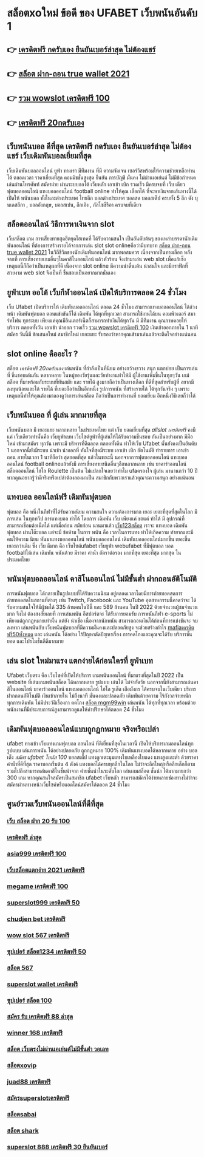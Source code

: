 # สล็อตxoใหม่ ข้อดี ของ UFABET เว็บพนันอันดับ 1

## 👉 [เครดิตฟรี กดรับเอง ยืนยันเบอร์ล่าสุด ไม่ต้องแชร์](https://mabet.net/credit-free-50/)
## 👉 [สล็อต ฝาก-ถอน true wallet 2021](https://mabet.net/register/)
## 👉 [รวม wowslot เครดิตฟรี 100](https://mabet.net/)
## 👉 [เครดิตฟรี 20กดรับเอง](https://member.mabet.net/?action=login)

## เว็บพนันบอล ดีที่สุด **เครดิตฟรี กดรับเอง ยืนยันเบอร์ล่าสุด ไม่ต้องแชร์** เว็บเดิมพันบอลเยี่ยมที่สุด

 เว็บเดิมพันบอลออนไลน์  ยูฟ่า  ทางเรา มีทีมงาน  ที่มี ความจัดเจน เซอร์วิสพร้อมให้ความช่วยเหลือท่านได้ ตลอดเวลา   ราคาเยี่ยมที่สุด  คอมมิชชั่นสูงสุด   ยืนยัน   การบัญชี  มั่นคง ไม่ผ่านเอเย่นต์   ไม่มีข้อกำหนด   เล่นผ่านโทรศัพท์  สมัครง่าย  ผ่านระบบออโต้  เว็บหลัก   เอาเข้า  เบิก  รวดเร็ว  มีครบจบที่ เว็บ เดียว ฟุตบอลออนไลน์ แทงบอลออนไลน์ football online ทำให้คุณ เลือกได้ ที่จะหาเงินจากเส้นทางนี้ได้ เปิดให้ พนันบอล  ทั้งในละต่างประเทศ  ไทยลีก บอลต่างประเทศ บอลสด บอลสเต็ป  ครบทั้ง 5 ลีก ดัง บุนเดสลีกา ,  บอลอังกฤษ,  บอลสเปน, ลีกเอิง , กัลโซซีรีอา  ครบจบที่เดียว

## สล็อตออนไลน์  วิธีการหาเงินจาก slot 

เว็บสล็อต  เกม การเสี่ยงทายสุดฮิตยุคไฮเทคที่  ได้รับความสนใจ เป็นอันดับต้นๆ ของเหล่าบรรดานักเดิมพันออนไลน์  ที่ต้องการสร้างรายได้จากการเล่น slot   slot onlineถือว่ามีบทบาท [สล็อต ฝาก-ถอน true wallet 2021](https://mabet.net/) ในวิถีชีวิตของนักเดิมพันออนไลน์ มากพอสมควร เนื่องจากเป็นทางเลือก หลังจากที่ การเสี่ยงทายเกมอื่นๆในคาสิโนออนไลน์   แล้วหัวร้อน  จึงเข้ามาเล่น web slot เพื่อแก้เซ็ง เหตุผลนี้ก็ถือว่าเป็นเหตุผลที่ดี เนื่องจาก slot online มีความน่าตื่นเต้น น่าสนใจ และมีกราฟิกที่สวยงาม  web slot จึงเป็นที่ ชื่นชอบเป็นอยากมากนั่นเอง


##  ยูฟ่าเบท ออโต้  เว็บกีฬาออนไลน์  เปิดให้บริการตลอด 24 ชั่วโมง

เว็บ Ufabet  เปิดบริการให้ เดิมพันบอลออนไลน์ ตลอด 24 ชั่วโมง  สามารถแทงบอลออนไลน์ ได้ล่วงหน้า เดิมพันฟุตบอล  ตอนแข่งขันก็ได้ เดิมพัน ได้ทุกที่ทุกเวลา สามารถใช้งานได้บน คอมพิวเตอร์  สมาร์ทโฟน ทุกระบบ เพียงแค่คุณมีอินเตอร์เน็ตก็สามารถทำเงินได้ทุกวัน มี มีทีมงาน คุณภาพคอยให้บริการ ตลอดทั้งวัน   เอาเข้า  นำออก รวดเร็ว [รวม wowslot เครดิตฟรี 100](https://member.mabet.net/?action=login)  เงินเข้าออกภายใน 1 นาที สมัคร วันนี้มี ข้อเสนอใหม่ สมาชิกใหม่ เยอะแยะ รับรองว่าหากคุณเข้ามาเล่นแล้วจะติดใจอย่างแน่นอน 


##  slot online  คืออะไร ?

สล็อต *เครดิตฟรี 20กดรับเอง*   เล่นพนัน ที่กำลังเป็นที่นิยม อย่างกว้างขวาง สนุก   แตกบ่อย  เป็นการเล่นที่ ชื่นชอบเล่นกัน หลากหลาย ในหมู่ของวัยรุ่นและวัยทำงานทำให้มี ผู้ใช้งานเพิ่มขึ้นในทุกๆวัน  เกม์สล็อต ที่มาพร้อมกับระบบที่ทันสมัย และ รายได้ สูงมากถือว่าเป็นทางเลือก ที่ดีที่สุดสำหรับผู้ที่ อยากมีลงทุนน้อยและได้ รายได้ ที่เยอะถือว่าเป็นอีกหนึ่ง รูปการพนัน ที่สร้างรายได้ ได้ทุกวันจริง ๆ เพราะเหตุผลนี้ทำให้คุณต้องมาลองดูว่าการเล่นสล็อต ถือว่าเป็นการทำงานที่ ยอดเยี่ยม อีกหนึ่งวิธีเลยก็ว่าได้


## เว็บพนันบอล ที่ ผู้เล่น  มากมายที่สุด 

 เว็บพนันบอล มี เยอะแยะ หลากหลาย ในประเทศไทย แต่ เว็บ ยอดเยี่ยมที่สุด *allslot เครดิตฟรี* คงมีแค่ เว็บเดียวเท่านั้นคือ เว็บยูฟ่าเบท เว็บไซต์ยูฟ่าที่ผู้เล่นให้ได้รับความชื่นชอบ  กันเป็นอย่างมาก มีมือใหม่ เข้ามาสมัคร ทุกวัน เพราะมี บริหารที่ดีตลอด ตลอดทั้งคืน ทำให้เว็บ Ufabet นั้นยังคงเป็นอันดับ 1  นอกจากนี้ยังมีระบบ นำเข้า   นำออกที่ ทันใจที่สุดมีระบบ เอาเข้า  เบิก อัตโนมัติ ทำรายการ เอาเข้า ถอน ภายในเวลา 1 นาทีถือว่า สุดยอดที่สุด แล้วในขณะนี้ นอกจากการฟุตบอลออนไลน์ แทงบอลออนไลน์ football onlineแล้วยังมี การเสี่ยงทายชนิดอื่นๆอีกหลากหลาย   เช่น  บาคาร่าออนไลน์    สล็อตออนไลน์   ไฮโล  Roulette   เป็นต้น ไม่แปลกใจเลยว่าทำไม ufaครองใจ ผู้เล่น มานานกว่า 10 ปี หากคุณอยากรู้ว่าดีจริงหรือเปล่าต้องลองมาเป็น สมาชิกกับพวกเราแล้วคุณจะความสนุก อย่างแน่นอน


## แทงบอล ออนไลน์ฟรี เดิมพันฟุตบอล

ฟุตบอล  คือ หนึ่งในกีฬาที่ได้รับความนิยม ความสนใจ ความต้องการมาก เยอะ เยอะที่สุดที่สุดในโลก มีการเล่น ในทุกทวีป การแทงบอล  ทำได้  โดยการ  เดิมพัน   เว็บ  เพียงแค่ ขอแค่ ทำได้ มี อุปกรณ์ที่สามารถเชื่อมต่อเน็ตได้ แต่เมื่อก่อน สมัยก่อน นานมาแล้ว [เว็บ123สล็อต](https://bio.link/tisawago) เราจะ แทงบอล เดิมพันฟุตบอล  ผ่านโต๊ะบอล แต่จะมี ข้อห้าม ในการ พนัน คือ เวลาในการแทง  ทำให้เกิดความ ทำยากและมีคนให้ความ นิยม หันมาแทงบอลออนไลน์ พนันบอลออนไลน์ เดิมพันบอลออนไลน์มากขึ้น เยอะขึ้น เยอะกว่าเดิม ซึ่ง เว็บ   ดีมาก คือ เว็บไซต์ufabet เว็บยูฟ่า webufabet ที่มีฟุตบอล บอล footballให้เล่น เดิมพัน พนันด้วย มีราคา ค่าน้ำ อัตราต่อรอง มากที่สุด เยอะที่สุด มากสุด ในประเทศไทย

##  พนันฟุตบอลออนไลน์  คาสิโนออนไลน์ ไม่มีขั้นต่ำ  ฝากถอนอัติโนมัติ 

 การพนันฟุตบอล  ได้กลายเป็นรูปแบบที่ได้รับความนิยม อยู่ตลอดเวลาโดยมีการถ่ายทอดสดการถ่ายทอดสดในสถานที่ต่างๆ เช่น Twitch, Facebook และ YouTube อุตสาหกรรมนี้คาดว่าจะ ได้รับความสนใจให้มีผู้ชมได้ 335 ล้านคนในปีนี้ และ 589 ล้านคน ในปี 2022 ด้วยจำนวนผู้ชมจำนวนมาก จึงไม่ ต้องสงสัยเลยที่ การเล่นพนัน อีสปอร์ตจะ ได้รับการยอมรับ การพนันกีฬา e-sports ไม่เพียงแต่ถูกกฎหมายเท่านั้น แต่ยัง น่าเชื่อ เนื่องจากนักพนัน สามารถถอนเงินได้ก่อนที่การแข่งขันจะ จบลงหาก เล่นพนันกับ เว็บพนันฟุตบอลที่มีความมั่นคงและปลอดภัยสูง จะช่วยสร้างกำไร [mafiaเครดิตฟรี50ทั้งหมด](https://mabet.net/) และ เล่นพนัน ได้อย่าง ไร้ปัญหาตัดปัญหาเรื่อง การคดโกงและคุณจะได้รับ บริการชั้นยอด และโปรโมชั่นดีดีมากมาย

## เล่น slot ใหม่มาแรง แตกง่ายได้ก่อนใครที่  ยูฟ่าเบท

Ufabet เว็บตรง  คือ เว็บไซค์ที่เปิดให้บริการ เกมพนันออนไลน์ ที่มาแรงที่สุดในปี 2022 เป็น website ที่เล่นเกมพนันสล็อต ได้หลากหลาย รูปแบบ  เล่นได้ ไม่จำกัดวัย นอกจากนี้ยังสามารถเล่นคาสิโนออนไลน์ บาคาร่าออนไลน์ แทงบอลออนไลน์ ไฮโล รูเล็ต เสือมังกร ได้ครบจบในเว็บเดียว บริการ ฝากถอนอัติโนมัติ  เงินเข้าภายใน  ไม่ถึงนาที มั่นคงและปลอดภัย เดิมพันด้วยความ ไร้กังวลจ่ายหนัก ทุกการเดิมพัน ไม่มีประวัติเรื่องกา คดโกง [สล็อต mgm99win](https://mabet.net/credit-free-100/)  เล่นพนัน ได้ทุกที่ทุกเวลา พร้อมด้วยพนักงานที่มีประสบการณ์สูงสามารถดูแลให้คำปรึกษาได้ตลอด 24 ชั่วโมง


##  เดิมพันฟุตบอลออนไลน์แบบถูกฏกหมาย จริงหรือเปล่า

ufabet ทางเข้า  เว็บแทงเกมฟุตบอล ออนไลน์ ที่ดีเยี่ยมที่สุดในเวลานี้ เปิดให้บริการเกมออนไลน์ทุก รูปแบบ  เล่นการพนัน ได้อย่างปลอดภัย ถูกกฏหมาย 100% เดิมพันแทงบอลได้หลากหลาย  อย่าง บอลเต็ง *สมัคร ufabet โบนัส 100* บอลสเต็ป แทงลูกเตะมุมแทงใบเหลืองใบแดง แทงสูงและต่ำ ด้วยราคาค่าน้ำที่ดีที่สุด ราคาบอลเริ่มต้น 4 ตังค์ แทงบอลได้ครบทุกลีกในโลก ไม่ว่าจะลีกใหญ่หรือลีกเล็กก็ตาม รวมไปถึงสามารถเล่นคาสิโนชั้นนำจาก ค่ายชั้นนำในระดับโลก  เล่นเกมสล็อต ชั้นนำ ได้มากมายกว่า 300 เกม หากคุณสนใจสมัครเป็นสมาชิก  ufabet เว็บหลัก  สามารถสมัครได้ง่ายหลายช่องทางไม่ว่าจะสมัครผ่านทางหน้าเว็บไซค์หรือแอดไลน์สมัครได้ตลอด 24 ชั่วโมง

## ศูนย์รวมเว็บพนันออนไลน์ที่ดีที่สุด

### [เว็บ สล็อต ฝาก 20 รับ 100](https://atom.io/themes/MABET.net%20สล็อตแจกโบนัส%20สล็อต388%20008%20สล็อต%20ฝาก%2020%20รับ%20100%20แตกหนัก)
### [เครดิตฟรี ล่าสุด](https://atom.io/themes/MABET.net%20สล็อตแจกโบนัส%20สล็อตpg%20ฝาก-ถอน%20true%20wallet%20ไม่มี%20บัญชีธนาคาร%20008%20สล็อต%20ฝาก%2020%20รับ%20100%20แตกหนัก)
### [asia999 เครดิตฟรี 100](https://atom.io/themes/MABET.net%20สล็อตแจกโบนัส%20pg%20betflik%20เครดิตฟรี%20100%20008%20สล็อต%20ฝาก%2020%20รับ%20100%20แตกหนัก)
### [เว็บสล็อตแตกง่าย 2021 เครดิตฟรี](https://atom.io/themes/MABET.net%20สล็อตแจกโบนัส%20สล็อตxo1688%20008%20สล็อต%20ฝาก%2020%20รับ%20100%20แตกหนัก)
### [megame เครดิตฟรี 100](https://atom.io/themes/MABET.net%20สล็อตแจกโบนัส%20hiloสล็อต%20008%20สล็อต%20ฝาก%2020%20รับ%20100%20แตกหนัก)
### [superslot999 เครดิตฟรี 50](https://atom.io/themes/MABET.net%20สล็อตแจกโบนัส%20สล็อต%20spg%20008%20สล็อต%20ฝาก%2020%20รับ%20100%20แตกหนัก)
### [chudjen bet เครดิตฟรี](https://atom.io/themes/MABET.net%20สล็อตแจกโบนัส%20ซุปเปอร์%20สล็อต%20เครดิตฟรี%2050%20ถอนได้%20300%20008%20สล็อต%20ฝาก%2020%20รับ%20100%20แตกหนัก)
### [wow slot 567 เครดิตฟรี](https://atom.io/themes/MABET.net%20สล็อตแจกโบนัส%20สล็อต678%20008%20สล็อต%20ฝาก%2020%20รับ%20100%20แตกหนัก)
### [ซุปเปอร์ สล็อต1234 เครดิตฟรี 50](https://atom.io/themes/MABET.net%20สล็อตแจกโบนัส%20superslot%20101%20เครดิตฟรี%2050%20008%20สล็อต%20ฝาก%2020%20รับ%20100%20แตกหนัก)
### [สล็อต 567](https://atom.io/themes/MABET.net%20สล็อตแจกโบนัส%20สล็อต%20pg%20ฝาก-ถอน%20true%20wallet%20ไม่มี%20ขั้นต่ำ%20008%20สล็อต%20ฝาก%2020%20รับ%20100%20แตกหนัก)
### [superslot wallet เครดิตฟรี](https://atom.io/themes/MABET.net%20สล็อตแจกโบนัส%20mgmสล็อต%20008%20สล็อต%20ฝาก%2020%20รับ%20100%20แตกหนัก)
### [ซุปเปอร์ สล็อต 100](https://atom.io/themes/MABET.net%20สล็อตแจกโบนัส%20superslot%20เครดิตฟรี50บาท%20008%20สล็อต%20ฝาก%2020%20รับ%20100%20แตกหนัก)
### [สมัคร รับ เครดิตฟรี 88 ล่าสุด](https://atom.io/themes/MABET.net%20สล็อตแจกโบนัส%20เครดิตฟรี%20ไม่มี%20เงื่อนไข%20100%20008%20สล็อต%20ฝาก%2020%20รับ%20100%20แตกหนัก)
### [winner 168 เครดิตฟรี](https://atom.io/themes/MABET.net%20สล็อตแจกโบนัส%20joker%20เครดิตฟรี%2050%20แค่สมัคร%20008%20สล็อต%20ฝาก%2020%20รับ%20100%20แตกหนัก)
### [สล็อต เว็บตรงไม่ผ่านเอเย่นต์ไม่มีขั้นต่ํา วอเลท](https://atom.io/themes/MABET.net%20สล็อตแจกโบนัส%20สล็อต%20เติมเงินผ่าน%20เบอร์%20โทรศัพท์%20008%20สล็อต%20ฝาก%2020%20รับ%20100%20แตกหนัก)
### [สล็อตxovip](https://atom.io/themes/MABET.net%20สล็อตแจกโบนัส%20pg%20slot%20เครดิตฟรี%20100%20ล่าสุด%20008%20สล็อต%20ฝาก%2020%20รับ%20100%20แตกหนัก)
### [juad88 เครดิตฟรี](https://atom.io/themes/MABET.net%20สล็อตแจกโบนัส%20y9%20เครดิตฟรี%20008%20สล็อต%20ฝาก%2020%20รับ%20100%20แตกหนัก)
### [สมัครsuperslotเครดิตฟรี](https://atom.io/themes/MABET.net%20สล็อตแจกโบนัส%20เครดิตฟรี%20กดรับเอง%20สล็อต%20008%20สล็อต%20ฝาก%2020%20รับ%20100%20แตกหนัก)
### [สล็อตsabai](https://atom.io/themes/MABET.net%20สล็อตแจกโบนัส%20สล็อต1234%20jokerดาวน์โหลด%20008%20สล็อต%20ฝาก%2020%20รับ%20100%20แตกหนัก)
### [สล็อต shark](https://atom.io/themes/MABET.net%20สล็อตแจกโบนัส%20สล็อต%20xo%20ใหม่%20008%20สล็อต%20ฝาก%2020%20รับ%20100%20แตกหนัก)
### [superslot 888 เครดิตฟรี 30 ยืนยันเบอร์](https://atom.io/themes/MABET.net%20สล็อตแจกโบนัส%20689สล็อต%20008%20สล็อต%20ฝาก%2020%20รับ%20100%20แตกหนัก)